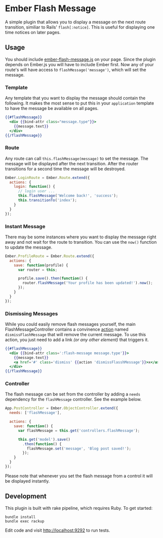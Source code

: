 # Ember Flash Message

A simple plugin that allows you to display a message on the next route
transition, similiar to Rails' ``flash[:notice]``. This is useful for
displaying one time notices on later pages.

## Usage

You should include
[ember-flash-message.js](https://raw.github.com/ryanto/ember-flash-message/master/flash-message.js)
on your page. Since the plugin depends on Ember.js you will have to
include Ember first. Now any of your route's will have access to
``flashMessage('message')``, which will set the message.

### Template

Any template that you want to display the message should contain the
following. It makes the most sense to put this in your ``application``
template to have the message be available on all pages.

```handlebars
{{#flashMessage}}
  <div {{bind-attr class="message.type"}}>
    {{message.text}}
  </div>
{{/flashMessage}}
```

### Route

Any route can call ``this.flashMessage(message)`` to set the message.
The message will be displayed after the next transition. After the
router transitions for a second time the message will be destroyed.

```javascript
Ember.LoginRoute = Ember.Route.extend({
  actions: {
    login: function() {
      // login user ...
      this.flashMessage('Welcome back!', 'success');
      this.transitionTo('index');
    }
  }
});
```

### Instant Message

There may be some instances where you want to display the message right
away and not wait for the route to transition. You can use the ``now()``
function to update the message.

```javascript
Ember.ProfileRoute = Ember.Route.extend({
  actions: {
    save: function(profile) {
      var router = this;

      profile.save().then(function() {
        router.flashMessage('Your profile has been updated!').now();
      });
    }
  }
});
```   

### Dismissing Messages

While you could easily remove flash messages yourself, the main FlashMessageController contains a convinence [action](http://emberjs.com/guides/templates/actions/) named `dismissFlashMessage` that will remove the current message. To use this action, you just need to add a link _(or any other element)_ that triggers it.

```handlebars
{{#flashMessage}}
  <div {{bind-attr class=':flash-message message.type'}}>
    {{message.text}}
    <a href='#' class='dismiss' {{action 'dismissFlasshMessage'}}>x</a>
  </div>
{{/flashMessage}}
```

### Controller

The flash message can be set from the controller by adding a ``needs``
dependency for the ``flashMessage`` controller. See the example below.


```javascript
App.PostController = Ember.ObjectController.extend({
  needs: ['flashMessage'],

  actions: {
    save: function() {
      var flashMessage = this.get('controllers.flashMessage');

      this.get('model').save()
        .then(function() {
          flashMessage.set('message', 'Blog post saved!');
        });
    }
  }
});
```

Please note that whenever you set the flash message from a control it
will be displayed instantly.

## Development

This plugin is built with rake pipeline, which requires Ruby. To get
started:

```
bundle install
bundle exec rackup
```

Edit code and visit [http://localhost:9292](http://localhost:9292) to
run tests.
